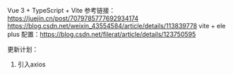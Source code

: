 <!--
 * @Author: lujunan
 * @Date: 2022-06-17 16:58:13
 * @LastEditors: lujunan
 * @LastEditTime: 2022-07-18 16:54:12
 * @Description: Do not edit
-->

Vue 3 + TypeScript + Vite
参考链接：
https://juejin.cn/post/7079785777692934174
https://blog.csdn.net/weixin_43554584/article/details/113839778
vite + ele plus 配置：https://blog.csdn.net/filerat/article/details/123750595

更新计划：
1. 引入axios